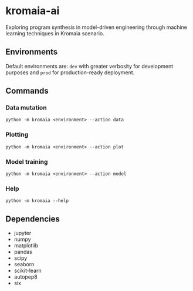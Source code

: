 # kromaia-ai
Exploring program synthesis in model-driven engineering through machine learning techniques in Kromaia scenario.

## Environments
Default environments are: `dev` with greater verbosity for development purposes and `prod` for production-ready deployment.

## Commands
### Data mutation
```
python -m kromaia <environment> --action data
```
### Plotting
```
python -m kromaia <environment> --action plot
```
### Model training
```
python -m kromaia <environment> --action model
```
### Help
```
python -m kromaia --help
```

## Dependencies
- jupyter
- numpy
- matplotlib
- pandas
- scipy
- seaborn
- scikit-learn
- autopep8
- six
